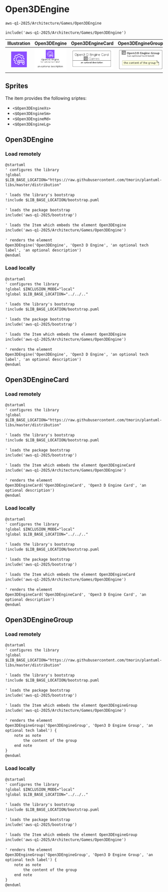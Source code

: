 # Open3DEngine


```text
aws-q1-2025/Architecture/Games/Open3DEngine
```

```text
include('aws-q1-2025/Architecture/Games/Open3DEngine')
```



| Illustration | Open3DEngine | Open3DEngineCard | Open3DEngineGroup |
| :---: | :---: | :---: | :---: |
| ![illustration for Illustration](../../../aws-q1-2025/Architecture/Games/Open3DEngine.png) | ![illustration for Open3DEngine](../../../aws-q1-2025/Architecture/Games/Open3DEngine.Local.png) | ![illustration for Open3DEngineCard](../../../aws-q1-2025/Architecture/Games/Open3DEngineCard.Local.png) | ![illustration for Open3DEngineGroup](../../../aws-q1-2025/Architecture/Games/Open3DEngineGroup.Local.png) |



## Sprites
The item provides the following sriptes:

- `<$Open3DEngineXs>`
- `<$Open3DEngineSm>`
- `<$Open3DEngineMd>`
- `<$Open3DEngineLg>`





## Open3DEngine

### Load remotely
```plantuml
@startuml
' configures the library
!global $LIB_BASE_LOCATION="https://raw.githubusercontent.com/tmorin/plantuml-libs/master/distribution"

' loads the library's bootstrap
!include $LIB_BASE_LOCATION/bootstrap.puml

' loads the package bootstrap
include('aws-q1-2025/bootstrap')

' loads the Item which embeds the element Open3DEngine
include('aws-q1-2025/Architecture/Games/Open3DEngine')

' renders the element
Open3DEngine('Open3DEngine', 'Open3 D Engine', 'an optional tech label', 'an optional description')
@enduml
```

### Load locally
```plantuml
@startuml
' configures the library
!global $INCLUSION_MODE="local"
!global $LIB_BASE_LOCATION="../../.."

' loads the library's bootstrap
!include $LIB_BASE_LOCATION/bootstrap.puml

' loads the package bootstrap
include('aws-q1-2025/bootstrap')

' loads the Item which embeds the element Open3DEngine
include('aws-q1-2025/Architecture/Games/Open3DEngine')

' renders the element
Open3DEngine('Open3DEngine', 'Open3 D Engine', 'an optional tech label', 'an optional description')
@enduml
```

## Open3DEngineCard

### Load remotely
```plantuml
@startuml
' configures the library
!global $LIB_BASE_LOCATION="https://raw.githubusercontent.com/tmorin/plantuml-libs/master/distribution"

' loads the library's bootstrap
!include $LIB_BASE_LOCATION/bootstrap.puml

' loads the package bootstrap
include('aws-q1-2025/bootstrap')

' loads the Item which embeds the element Open3DEngineCard
include('aws-q1-2025/Architecture/Games/Open3DEngine')

' renders the element
Open3DEngineCard('Open3DEngineCard', 'Open3 D Engine Card', 'an optional description')
@enduml
```

### Load locally
```plantuml
@startuml
' configures the library
!global $INCLUSION_MODE="local"
!global $LIB_BASE_LOCATION="../../.."

' loads the library's bootstrap
!include $LIB_BASE_LOCATION/bootstrap.puml

' loads the package bootstrap
include('aws-q1-2025/bootstrap')

' loads the Item which embeds the element Open3DEngineCard
include('aws-q1-2025/Architecture/Games/Open3DEngine')

' renders the element
Open3DEngineCard('Open3DEngineCard', 'Open3 D Engine Card', 'an optional description')
@enduml
```

## Open3DEngineGroup

### Load remotely
```plantuml
@startuml
' configures the library
!global $LIB_BASE_LOCATION="https://raw.githubusercontent.com/tmorin/plantuml-libs/master/distribution"

' loads the library's bootstrap
!include $LIB_BASE_LOCATION/bootstrap.puml

' loads the package bootstrap
include('aws-q1-2025/bootstrap')

' loads the Item which embeds the element Open3DEngineGroup
include('aws-q1-2025/Architecture/Games/Open3DEngine')

' renders the element
Open3DEngineGroup('Open3DEngineGroup', 'Open3 D Engine Group', 'an optional tech label') {
    note as note
        the content of the group
    end note
}
@enduml
```

### Load locally
```plantuml
@startuml
' configures the library
!global $INCLUSION_MODE="local"
!global $LIB_BASE_LOCATION="../../.."

' loads the library's bootstrap
!include $LIB_BASE_LOCATION/bootstrap.puml

' loads the package bootstrap
include('aws-q1-2025/bootstrap')

' loads the Item which embeds the element Open3DEngineGroup
include('aws-q1-2025/Architecture/Games/Open3DEngine')

' renders the element
Open3DEngineGroup('Open3DEngineGroup', 'Open3 D Engine Group', 'an optional tech label') {
    note as note
        the content of the group
    end note
}
@enduml
```

